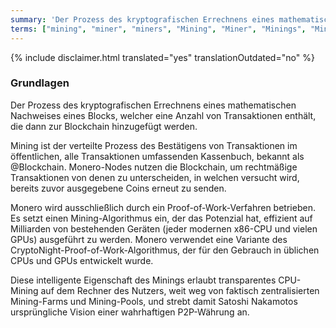 ```yaml
---
summary: 'Der Prozess des kryptografischen Errechnens eines mathematischen Nachweises eines Blocks, welcher eine Anzahl von Transaktionen enthält, die dann zur Blockchain hinzugefügt werden'
terms: ["mining", "miner", "miners", "Mining", "Miner", "Minings", "Miners", "Minern"]
---
```


{% include disclaimer.html translated="yes" translationOutdated="no" %}

### Grundlagen

Der Prozess des kryptografischen Errechnens eines mathematischen Nachweises
eines Blocks, welcher eine Anzahl von Transaktionen enthält, die dann zur
Blockchain hinzugefügt werden.

Mining ist der verteilte Prozess des Bestätigens von Transaktionen im
öffentlichen, alle Transaktionen umfassenden Kassenbuch, bekannt als
@Blockchain. Monero-Nodes nutzen die Blockchain, um rechtmäßige
Transaktionen von denen zu unterscheiden, in welchen versucht wird, bereits
zuvor ausgegebene Coins erneut zu senden.

Monero wird ausschließlich durch ein Proof-of-Work-Verfahren betrieben. Es
setzt einen Mining-Algorithmus ein, der das Potenzial hat, effizient auf
Milliarden von bestehenden Geräten (jeder modernen x86-CPU und vielen GPUs)
ausgeführt zu werden. Monero verwendet eine Variante des
CryptoNight-Proof-of-Work-Algorithmus, der für den Gebrauch in üblichen CPUs
und GPUs entwickelt wurde.

Diese intelligente Eigenschaft des Minings erlaubt transparentes CPU-Mining
auf dem Rechner des Nutzers, weit weg von faktisch zentralisierten
Mining-Farms und Mining-Pools, und strebt damit Satoshi Nakamotos
ursprüngliche Vision einer wahrhaftigen P2P-Währung an.
